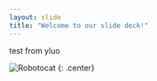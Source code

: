```yaml
---
layout: slide
title: "Welcome to our slide deck!"
---
```


test from yluo

![Robotocat](https://octodex.github.com/images/Robotocat.png)
{: .center}
